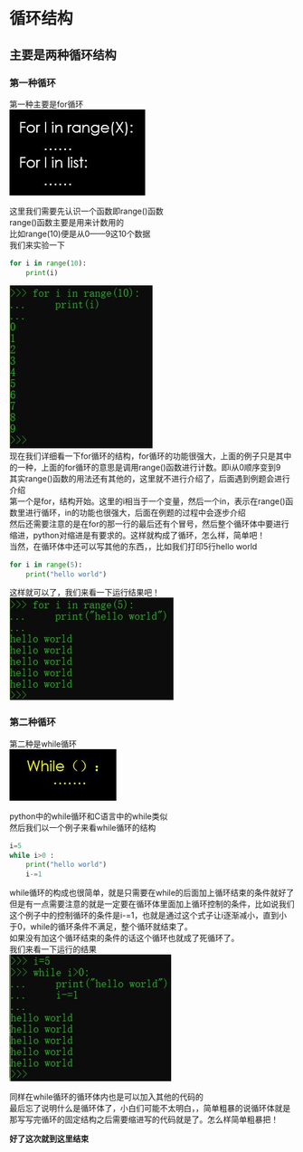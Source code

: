 # 循环结构
## 主要是两种循环结构
### 第一种循环
第一种主要是for循环  
![06-01](wiki/image/python/06/06-01.jpg)  

这里我们需要先认识一个函数即range()函数  
range()函数主要是用来计数用的  
比如range(10)便是从0——9这10个数据  
我们来实验一下  
```python
for i in range(10):
    print(i)
```
![06-03](wiki/image/python/06/06-03.jpg)  
现在我们详细看一下for循环的结构，for循环的功能很强大，上面的例子只是其中的一种，上面的for循环的意思是调用range()函数进行计数。即i从0顺序变到9  
其实range()函数的用法还有其他的，这里就不进行介绍了，后面遇到例题会进行介绍  
第一个是for，结构开始。这里的i相当于一个变量，然后一个in，表示在range()函数里进行循环，in的功能也很强大，后面在例题的过程中会逐步介绍  
然后还需要注意的是在for的那一行的最后还有个冒号，然后整个循环体中要进行缩进，python对缩进是有要求的。这样就构成了循环，怎么样，简单吧！  
当然，在循环体中还可以写其他的东西，，比如我们打印5行hello world  
```python
for i in range(5):
    print("hello world")
```
这样就可以了，我们来看一下运行结果吧！  
![06-04](wiki/image/python/06/06-04.jpg)  

### 第二种循环  
第二种是while循环  
![06-02](wiki/image/python/06/06-02.jpg)  

python中的while循环和C语言中的while类似  
然后我们以一个例子来看while循环的结构  
```python
i=5
while i>0 :
    print("hello world")
    i-=1
```
while循环的构成也很简单，就是只需要在while的后面加上循环结束的条件就好了  
但是有一点需要注意的就是一定要在循环体里面加上循环控制的条件，比如说我们这个例子中的控制循环的条件是i-=1，也就是通过这个式子让i逐渐减小，直到小于0，while的循环条件不满足，整个循环就结束了。  
如果没有加这个循环结束的条件的话这个循环也就成了死循环了。  
我们来看一下运行的结果  
![06-05](wiki/image/python/06/06-05.jpg)  

同样在while循环的循环体内也是可以加入其他的代码的  
最后忘了说明什么是循环体了，小白们可能不太明白，，简单粗暴的说循环体就是那写写完循环的固定结构之后需要缩进写的代码就是了。怎么样简单粗暴把！  

**好了这次就到这里结束**  
